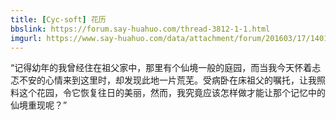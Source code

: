 ```yaml
---
title: [Cyc-soft] 花历
bbslink: https://forum.say-huahuo.com/thread-3812-1-1.html
imgurl: https://www.say-huahuo.com/data/attachment/forum/201603/17/140115nlrttbb5jfh03rre.jpg
---
```


“记得幼年的我曾经住在祖父家中，那里有个仙境一般的庭园，而当我今天怀着忐忑不安的心情来到这里时，却发现此地一片荒芜。受病卧在床祖父的嘱托，让我照料这个花园，令它恢复往日的美丽，然而，我究竟应该怎样做才能让那个记忆中的仙境重现呢？”<!--more-->
